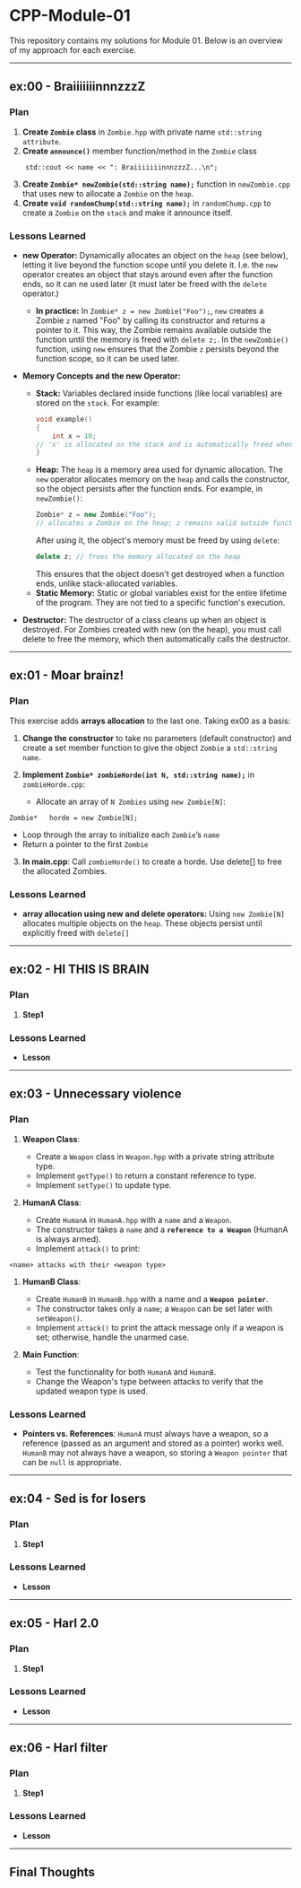 # CPP-Module-01

This repository contains my solutions for Module 01. Below is an overview of my approach for each exercise.

---

## ex:00 - BraiiiiiiinnnzzzZ

### Plan
1. **Create `Zombie` class** in `Zombie.hpp` with private name `std::string attribute`.
2. **Create `announce()`** member function/method in the `Zombie` class
```
	std::cout << name << ": BraiiiiiiinnnzzzZ...\n";
```
3. **Create `Zombie* newZombie(std::string name);`** function in `newZombie.cpp` that uses new to allocate a `Zombie` on the `heap`.
4. **Create `void randomChump(std::string name);`** in `randomChump.cpp` to create a `Zombie` on the `stack` and make it announce itself.


### Lessons Learned
- **new Operator:** Dynamically allocates an object on the `heap` (see below), letting it live beyond the function scope until you delete it. I.e. the `new` operator creates an object that stays around even after the function ends, so it can ne used later (it must later be freed with the `delete` operator.)


  - **In practice:**
 In `Zombie* z = new Zombie("Foo");`, `new` creates a Zombie `z` named "Foo" by calling its constructor and returns a pointer to it. This way, the Zombie remains available outside the function until the memory is freed with `delete z;`. In the `newZombie()` function, using `new` ensures that the Zombie `z` persists beyond the function scope, so it can be used later.

- **Memory Concepts and the new Operator:**
  - **Stack:**
    Variables declared inside functions (like local variables) are stored on the `stack`. For example:
    ```cpp
    void example()
	{
        int x = 10;
	// 'x' is allocated on the stack and is automatically freed when function returns
    }
    ```
  - **Heap:**
    The `heap` is a memory area used for dynamic allocation. The `new` operator allocates memory on the `heap` and calls the constructor, so the object persists after the function ends. For example, in `newZombie()`:
    ```cpp
    Zombie* z = new Zombie("Foo");
	// allocates a Zombie on the heap; z remains valid outside function
    ```
    After using it, the object's memory must be freed by using `delete`:
    ```cpp
    delete z; // frees the memory allocated on the heap
    ```
    This ensures that the object doesn't get destroyed when a function ends, unlike stack-allocated variables.
  - **Static Memory:**
    Static or global variables exist for the entire lifetime of the program. They are not tied to a specific function's execution.
- **Destructor:**
    The destructor of a class cleans up when an object is destroyed. For Zombies created with new (on the heap), you must call delete to free the memory, which then automatically calls the destructor.

---

## ex:01 - Moar brainz!

### Plan
This exercise adds **arrays allocation** to the last one. Taking ex00 as a basis:
1. **Change the constructor** to take no parameters (default constructor) and create a set member function to give the object `Zombie` a `std::string name`.

2. **Implement `Zombie* zombieHorde(int N, std::string name);`** in `zombieHorde.cpp`:

   - Allocate an array of `N Zombies` using `new Zombie[N]`:
  ```
  Zombie*	horde = new Zombie[N];
  ```
   - Loop through the array to initialize each `Zombie`’s `name`
   - Return a pointer to the first `Zombie`

3. **In main.cpp**:
    Call `zombieHorde()` to create a horde.
    Use delete[] to free the allocated Zombies.

### Lessons Learned
- **array allocation using new and delete operators:**
  Using `new Zombie[N]` allocates multiple objects on the `heap`. These objects persist until explicitly freed with `delete[]`

---

## ex:02 -  HI THIS IS BRAIN

### Plan
1. **Step1**

### Lessons Learned
- **Lesson**

---
## ex:03 - Unnecessary violence

### Plan
1. **Weapon Class**:
   - Create a `Weapon` class in `Weapon.hpp` with a private string attribute type.
   - Implement `getType()` to return a constant reference to type.
   - Implement `setType()` to update type.

2. **HumanA Class**:
   - Create `HumanA` in `HumanA.hpp` with a `name` and a `Weapon`.
   - The constructor takes a `name` and a **`reference to a Weapon`** (HumanA is always armed).
   - Implement `attack()` to print:
  ```
  <name> attacks with their <weapon type>
  ```

1. **HumanB Class**:
   - Create `HumanB` in `HumanB.hpp` with a name and a **`Weapon pointer`**.
   - The constructor takes only a `name`; a `Weapon` can be set later with `setWeapon()`.
   - Implement `attack()` to print the attack message only if a weapon is set; otherwise, handle the unarmed case.

2. **Main Function**:
   - Test the functionality for both `HumanA` and `HumanB`.
   - Change the Weapon's type between attacks to verify that the updated weapon type is used.

### Lessons Learned
- **Pointers vs. References**:
  `HumanA` must always have a weapon, so a reference (passed as an argument and stored as a pointer) works well. `HumanB` may not always have a weapon, so storing a `Weapon pointer` that can be `null` is appropriate.

---
## ex:04 - Sed is for losers

### Plan
1. **Step1**

### Lessons Learned
- **Lesson**

---
## ex:05 - Harl 2.0

### Plan
1. **Step1**

### Lessons Learned
- **Lesson**

---
## ex:06 - Harl filter

### Plan
1. **Step1**

### Lessons Learned
- **Lesson**

---

## Final Thoughts


